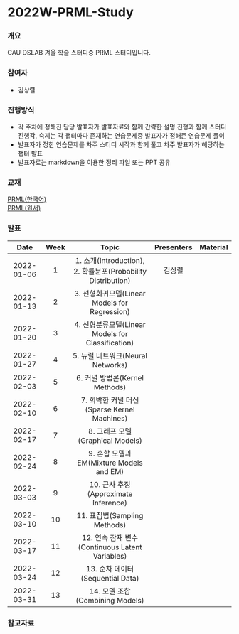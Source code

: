 # 2022W-PRML-Study
### 개요
CAU DSLAB 겨울 학술 스터디중 PRML 스터디입니다.

### 참여자
* 김상렬


### 진행방식
* 각 주차에 정해진 담당 발표자가 발표자료와 함께 간략한 설명 진행과 함께 스터디 진행각, 숙제는 각 챕터마다 존재하는 연습문제중 발표자가 정해준 연습문제 풀이 
* 발표자가 정한 연습문제를 차주 스터디 시작과 함께 풀고 차주 발표자가 해당하는 챕터 발표
* 발표자료는 markdown을 이용한 정리 파일 또는 PPT 공유

### 교재
[PRML(한국어)](http://www.yes24.com/Product/Goods/64189352)  
[PRML(원서)](https://www.microsoft.com/en-us/research/uploads/prod/2006/01/Bishop-Pattern-Recognition-and-Machine-Learning-2006.pdf)

### 발표
|       Date       | Week | Topic | Presenters | Material |
|:----------------:|:------:|:----------------------------------------:|:----------:|:------:|
| 2022-01-06 | 1  | 1. 소개(Introduction), 2. 확률분포(Probability Distribution) | 김상렬 | |
| 2022-01-13 | 2  | 3. 선형회귀모델(Linear Models for Regression) |  | |
| 2022-01-20 | 3  | 4. 선형분류모델(Linear Models for Classification)  |  | |
| 2022-01-27 | 4  | 5. 뉴럴 네트워크(Neural Networks) |  | |
| 2022-02-03 | 5  | 6. 커널 방법론(Kernel Methods) |  | |
| 2022-02-10 | 6  | 7. 희박한 커널 머신(Sparse Kernel Machines) |  | |
| 2022-02-17 | 7  | 8. 그래프 모델(Graphical Models) |  | |
| 2022-02-24 | 8  | 9. 혼합 모델과 EM(Mixture Models and EM) |  | |
| 2022-03-03 | 9  | 10. 근사 추정(Approximate Inference) |  | |
| 2022-03-10 | 10  | 11. 표집법(Sampling Methods) |  | |
| 2022-03-17 | 11  | 12. 연속 잠재 변수(Continuous Latent Variables) |  | |
| 2022-03-24 | 12  | 13. 순차 데이터(Sequential Data) |  | |
| 2022-03-31 | 13  | 14. 모델 조합(Combining Models) |  | |


### 참고자료

